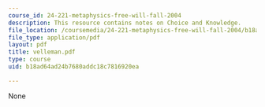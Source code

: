 ```yaml
---
course_id: 24-221-metaphysics-free-will-fall-2004
description: This resource contains notes on Choice and Knowledge.
file_location: /coursemedia/24-221-metaphysics-free-will-fall-2004/b18ad64ad24b7680addc18c7816920ea_velleman.pdf
file_type: application/pdf
layout: pdf
title: velleman.pdf
type: course
uid: b18ad64ad24b7680addc18c7816920ea

---
```

None